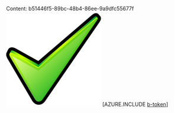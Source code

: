 Content: b51446f5-89bc-48b4-86ee-9a9dfc55677f![image](79dcaaf0-56be-4623-9dc6-7b1d90d72794.png)
[AZURE.INCLUDE [b-token](3691b0a8-7f3c-46d2-a7e8-d7f7ed3ec2fa.md)]
